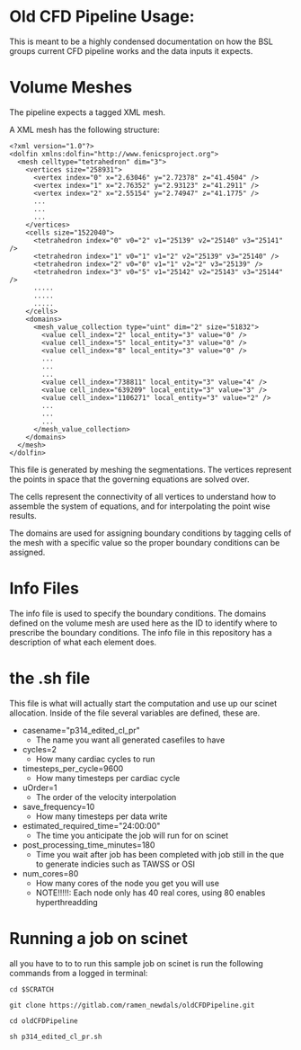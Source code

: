 # Old CFD Pipeline Usage:
This is meant to be a highly condensed documentation on how the BSL groups current CFD pipeline works and the data inputs it expects.

# Volume Meshes
The pipeline expects a tagged XML mesh. 

A XML mesh has the following structure:

	<?xml version="1.0"?>
	<dolfin xmlns:dolfin="http://www.fenicsproject.org">
	  <mesh celltype="tetrahedron" dim="3">
	    <vertices size="258931">
	      <vertex index="0" x="2.63046" y="2.72378" z="41.4504" />
	      <vertex index="1" x="2.76352" y="2.93123" z="41.2911" />
	      <vertex index="2" x="2.55154" y="2.74947" z="41.1775" />
	      ...
	      ...
	      ...
	    </vertices>
	    <cells size="1522040">
	      <tetrahedron index="0" v0="2" v1="25139" v2="25140" v3="25141" />
	      <tetrahedron index="1" v0="1" v1="2" v2="25139" v3="25140" />
	      <tetrahedron index="2" v0="0" v1="1" v2="2" v3="25139" />
	      <tetrahedron index="3" v0="5" v1="25142" v2="25143" v3="25144" />
	      .....
	      .....
	      .....
	    </cells>
	    <domains>
	      <mesh_value_collection type="uint" dim="2" size="51832">
	        <value cell_index="2" local_entity="3" value="0" />
	        <value cell_index="5" local_entity="3" value="0" />
	        <value cell_index="8" local_entity="3" value="0" />
	        ...
	        ...
	        ...
	        <value cell_index="738811" local_entity="3" value="4" />
	        <value cell_index="639209" local_entity="3" value="3" />
	        <value cell_index="1106271" local_entity="3" value="2" />
	        ...
	        ...
	        ...
	      </mesh_value_collection>
	    </domains>
	  </mesh>
	</dolfin>


This file is generated by meshing the segmentations. The vertices represent the points in space that the governing equations are solved over.

The cells represent the connectivity of all vertices to understand how to assemble the system of equations, and for interpolating the point wise results.

The domains are used for assigning boundary conditions by tagging cells of the mesh with a specific value so the proper boundary conditions can be assigned.

# Info Files

The info file is used to specify the boundary conditions. The domains defined on the volume mesh are used here as the ID to identify where to prescribe the boundary conditions. The info file in this repository has a description of what each element does.

# the .sh file

This file is what will actually start the computation and use up our scinet allocation. Inside of the file several variables are defined, these are.

- casename="p314_edited_cl_pr"
	- The name you want all generated casefiles to have
- cycles=2
	- How many cardiac cycles to run
- timesteps_per_cycle=9600
	- How many timesteps per cardiac cycle
- uOrder=1
	- The order of the velocity interpolation
- save_frequency=10
	- How many timesteps per data write
- estimated_required_time="24:00:00"
	- The time you anticipate the job will run for on scinet
- post_processing_time_minutes=180
	- Time you wait after job has been completed with job still in the que to generate indicies such as TAWSS or OSI
- num_cores=80
	- How many cores of the node you get you will use
	- NOTE!!!!!: Each node only has 40 real cores, using 80 enables hyperthreadding

# Running a job on scinet

all you have to to to run this sample job on scinet is run the following commands from a logged in terminal:

`cd $SCRATCH`

`git clone https://gitlab.com/ramen_newdals/oldCFDPipeline.git`

`cd oldCFDPipeline`

`sh p314_edited_cl_pr.sh`